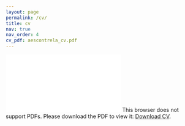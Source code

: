 ```yaml
---
layout: page
permalink: /cv/
title: cv
nav: true
nav_order: 4
cv_pdf: aescontrela_cv.pdf
---
```


<div class="row">
    <div class="col-12">
        <div class="embed-responsive embed-responsive-us-letter">
            <!-- <video class="embed-responsive-item" id="milky-way-point-arena" controls ></video> -->
            <embed class="embed-responsive-item" src="{{ page.cv_pdf | prepend: 'assets/pdf/' | relative_url}}" type="application/pdf">
                This browser does not support PDFs. Please download the PDF to view it: 
                <a href="{{ page.cv_pdf | prepend: 'assets/pdf/' | relative_url}}">Download CV</a>.
            </embed>
        </div>
    </div>
</div>
